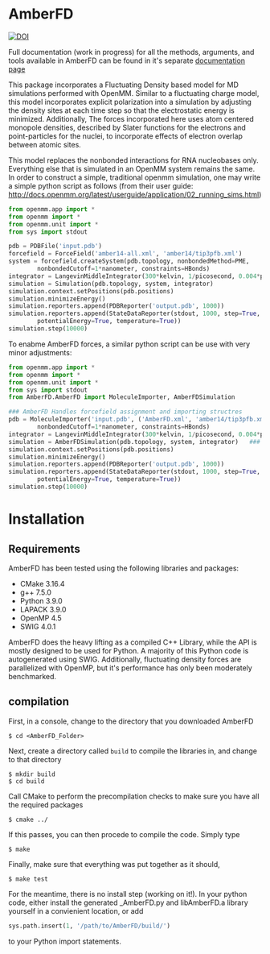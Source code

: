 # AmberFD
[![DOI](https://zenodo.org/badge/417211322.svg)](https://zenodo.org/badge/latestdoi/417211322)

Full documentation (work in progress) for all the methods, arguments, and tools available
in AmberFD can be found in it's separate [documentation page](https://christopheramyers.github.io/AmberFD_Documentation/html/index.html)

This package incorporates a Fluctuating Density based model for MD simulations performed with OpenMM.
Similar to a fluctuating charge model, this model incorporates explicit polarization into a simulation by
adjusting the density sites at each time step so that the electrostatic energy is minimized. Additionally, 
The forces incorporated here uses atom centered monopole densities, described by Slater functions for the 
electrons and point-particles for the nuclei, to incorporate effects of electron overlap between atomic sites.

This model replaces the nonbonded interactions for RNA nucleobases only. Everything else that is simulated in
an OpenMM system remains the same. In order to construct a simple, traditional openmm simulation, one may
write a simple python script as follows (from their user guide: http://docs.openmm.org/latest/userguide/application/02_running_sims.html)

```Python
from openmm.app import *
from openmm import *
from openmm.unit import *
from sys import stdout

pdb = PDBFile('input.pdb')
forcefield = ForceField('amber14-all.xml', 'amber14/tip3pfb.xml')
system = forcefield.createSystem(pdb.topology, nonbondedMethod=PME,
        nonbondedCutoff=1*nanometer, constraints=HBonds)
integrator = LangevinMiddleIntegrator(300*kelvin, 1/picosecond, 0.004*picoseconds)
simulation = Simulation(pdb.topology, system, integrator)
simulation.context.setPositions(pdb.positions)
simulation.minimizeEnergy()
simulation.reporters.append(PDBReporter('output.pdb', 1000))
simulation.reporters.append(StateDataReporter(stdout, 1000, step=True,
        potentialEnergy=True, temperature=True))
simulation.step(10000)
```

To enabme AmberFD forces, a similar python script can be use with very minor adjustments:

```Python
from openmm.app import *
from openmm import *
from openmm.unit import *
from sys import stdout
from AmberFD.AmberFD import MoleculeImporter, AmberFDSimulation

### AmberFD Handles forcefield assignment and importing structres
pdb = MoleculeImporter('input.pdb', ('AmberFD.xml', 'amber14/tip3pfb.xml'), onbondedMethod=PME,
        nonbondedCutoff=1*nanometer, constraints=HBonds) 
integrator = LangevinMiddleIntegrator(300*kelvin, 1/picosecond, 0.004*picoseconds)
simulation = AmberFDSimulation(pdb.topology, system, integrator)   ### Similar to Simulation(), but enables AmberFD forces 
simulation.context.setPositions(pdb.positions)
simulation.minimizeEnergy()
simulation.reporters.append(PDBReporter('output.pdb', 1000))
simulation.reporters.append(StateDataReporter(stdout, 1000, step=True,
        potentialEnergy=True, temperature=True))
simulation.step(10000)
```

# Installation
## Requirements
AmberFD has been tested using the following libraries and packages:

<ul>
        <li> CMake 3.16.4
        <li> g++ 7.5.0
        <li> Python 3.9.0
        <li> LAPACK 3.9.0
        <li> OpenMP 4.5
        <li> SWIG 4.0.1
</ul>
                
AmberFD does the heavy lifting as a compiled C++ Library, while the API is mostly designed to be used for Python. A majority of this Python code is autogenerated using SWIG. Additionally, fluctuating density forces are parallelized with OpenMP, but it's performance has only been moderately benchmarked.

## compilation
First, in a console, change to the directory that you downloaded AmberFD
```
$ cd <AmberFD_Folder>
```
Next, create a directory called ```build``` to compile the libraries in, and change to that directory
```
$ mkdir build
$ cd build
```
Call CMake to perform the precompilation checks to make sure you have all the required packages
```
$ cmake ../
```
If this passes, you can then procede to compile the code. Simply type
```
$ make
```
Finally, make sure that everything was put together as it should,
```
$ make test
```

For the meantime, there is no install step (working on it!). In your python code, either install the generated \_AmberFD.py and libAmberFD.a library yourself in a convienient location, or add
```Python
sys.path.insert(1, '/path/to/AmberFD/build/')
```
to your Python import statements. 
